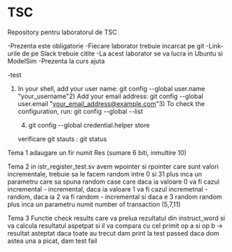 # TSC
Repository pentru laboratorul de TSC


-Prezenta este obligatorie
-Fiecare laborator trebuie incarcat pe git
-Link-urile de pe Slack trebuie citite
-La acest laborator se va lucra in Ubuntu si ModelSim
-Prezenta la curs ajuta

-test

1) In your shell, add your user name:
	git config --global user.name "your_username"2) Add your email address:
	git config --global user.email "your_email_address@example.com"3) To check the configuration, run:
	git config --global --list

    4) git config --global credential.helper store

    verificare git stauts :
    git status


Tema 1
adaugare un fir numit Res (sumare 6 biti, inmultire 10)


Tema 2
in istr_register_test.sv avem wpointer si rpointer care sunt valori incrementale, trebuie sa le facem random intre 0 si 31
plus inca un parametru care sa spuna random case care daca ia valoare 0 va fi cazul incremental - incremental, daca ia valoare 1 va fi cazul incremetnal - random, daca ia 2 va fi random - incremental si daca e 3 random random
plus inca un parametru numit number of transaction (5,7,11)

Tema 3 
Functie check results care va prelua rezultatul din instruct_word si va calcula resultatul aspetpat si il va compara cu cel primit 
op a si op b -> resultat asteptat
daca toate au trecut  dam print la test passed
daca dom astea una a picat, dam test fail
